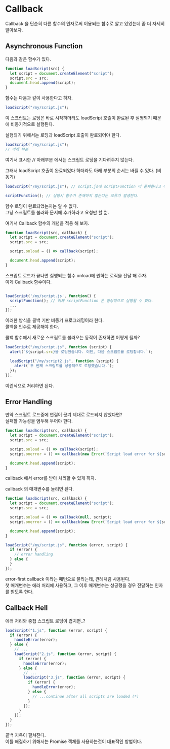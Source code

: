 # Callback

Callback 을 단순히 다른 함수의 인자로써 이용되는 함수로 알고 있었는데 좀 더 자세히 알아보자.

## Asynchronous Function

다음과 같은 함수가 있다.

```typescript
function loadScript(src) {
  let script = document.createElement("script");
  script.src = src;
  document.head.append(script);
}
```

함수는 다음과 같이 사용한다고 하자.

```typescript
loadScript("/my/script.js");
```

이 스크립트는 로딩은 바로 시작하더라도 loadScript 호출이 완료된 후 실행되기 때문에 비동기적으로 실행된다.

실행되기 위해서는 로딩과 loadScript 호출이 완료되어야 한다.

```typescript
loadScript("/my/script.js");
// 아래 부분
```

여기서 표시한 // 아래부분 에서는 스크립트 로딩을 기다려주지 않는다.

그래서 loadScript 호출이 완료되었다 하더라도 아래 부분의 순서는 바뀔 수 있다. (비동기)

```typescript
loadScript("/my/script.js"); // script.js에 scriptFunction 이 존재한다고 하자

scriptFunction(); // 실행시 함수가 존재하지 않는다는 오류가 발생한다.
```

함수 로딩이 완료되었는지는 알 수 없다.  
그냥 스크립트를 불러와 문서에 추가하라고 요청만 할 뿐.

여기서 Callback 함수의 개념을 적용 해 보자.

```typescript
function loadScript(src, callback) {
  let script = document.createElement("script");
  script.src = src;

  script.onload = () => callback(script);

  document.head.append(script);
}
```

스크립트 로드가 끝나면 실행되는 함수 onload에 원하는 로직을 전달 해 주자.  
이게 Callback 함수이다.

```typescript

loadScript('/my/script.js', function() {
  scriptFunction(); // 이제 scriptFunction 은 정상적으로 실행될 수 있다.
  ...
});

```

이러한 방식을 콜백 기반 비동기 프로그래밍이라 한다.  
콜백을 인수로 제공해야 한다.

콜백 함수에서 새로운 스크립트를 불러오는 동작이 존재하면 어떻게 될까?

```typescript
loadScript("/my/script.js", function (script) {
  alert(`${script.src}을 로딩했습니다. 이젠, 다음 스크립트를 로딩합시다.`);

  loadScript("/my/script2.js", function (script) {
    alert(`두 번째 스크립트를 성공적으로 로딩했습니다.`);
  });
});
```

이런식으로 처리하면 된다.

## Error Handling

만약 스크립트 로드중에 연결이 끊겨 제대로 로드되지 않았다면?  
실패할 가능성을 염두해 두어야 한다.

```typescript
function loadScript(src, callback) {
  let script = document.createElement("script");
  script.src = src;

  script.onload = () => callback(script);
  script.onerror = () => callback(new Error(`Script load error for ${src}`));

  document.head.append(script);
}
```

callback 에서 error를 받아 처리할 수 있게 하자.

callback 의 매개변수를 늘리면 된다.

```typescript
function loadScript(src, callback) {
  let script = document.createElement("script");
  script.src = src;

  script.onload = () => callback(null, script);
  script.onerror = () => callback(new Error(`Script load error for ${src}`));

  document.head.append(script);
}
```

```typescript
loadScript("/my/script.js", function (error, script) {
  if (error) {
    // error handling
  } else {
  }
});
```

error-first callback 이라는 패턴으로 불리는데, 관례처럼 사용된다.  
첫 매개변수는 에러 처리에 사용하고, 그 이후 매개변수는 성공했을 경우 전달하는 인자를 받도록 한다.

## Callback Hell

에러 처리와 중첩 스크립트 로딩이 겹치면..?

```typescript
loadScript("1.js", function (error, script) {
  if (error) {
    handleError(error);
  } else {
    // ...
    loadScript("2.js", function (error, script) {
      if (error) {
        handleError(error);
      } else {
        // ...
        loadScript("3.js", function (error, script) {
          if (error) {
            handleError(error);
          } else {
            // ...continue after all scripts are loaded (*)
          }
        });
      }
    });
  }
});
```

콜백 지옥이 펼쳐진다.  
이를 해결하기 위해서는 Promise 객체를 사용하는것이 대표적인 방법이다.
